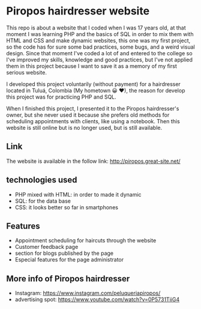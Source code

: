 # Piropos hairdresser website
This repo is about a website that I coded when I was 17 years old, at that moment I was learning PHP and the basics of SQL in order to mix them with HTML and CSS and make dynamic websites, this one was my first project, so the code has for sure some bad practices, some bugs, and a weird visual design. Since that moment I've coded a lot of and entered to the college so I've improved my skills, knowledge and good practices, but I've not applied them in this project because I want to save it as a memory of my first serious website.

I developed this project voluntarily (without payment) for a hairdresser located in Tuluá, Colombia (My hometown 😀 ♥), the reason for develop this project was for practicing PHP and SQL.

When I finished this project, I presented it to the Piropos hairdresser's owner, but she never used it because she prefers old methods for scheduling appointments with clients, like using a notebook. Then this website is still online but is no longer used, but is still available.

## Link
The website is available in the follow link: http://piropos.great-site.net/

## technologies used
- PHP mixed with HTML: in order to made it dynamic
- SQL: for the data base
- CSS: it looks better so far in smartphones

## Features
- Appointment scheduling for haircuts through the website
- Customer feedback page
- section for blogs published by the page
- Especial features for the page administrator

## More info of Piropos hairdresser
* Instagram: https://www.instagram.com/peluqueriapiropos/
* advertising spot: https://www.youtube.com/watch?v=0P5731TiiG4
